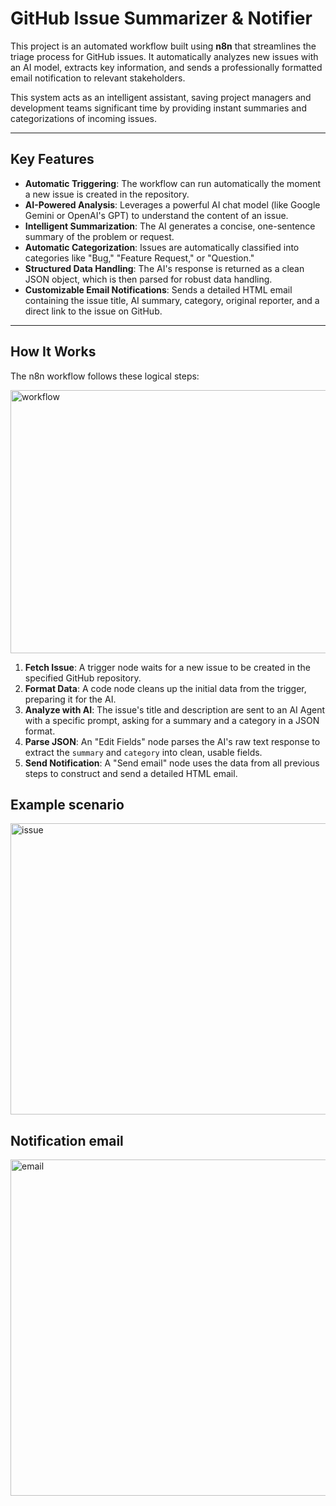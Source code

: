 # GitHub Issue Summarizer & Notifier

This project is an automated workflow built using **n8n** that streamlines the triage process for GitHub issues. It automatically analyzes new issues with an AI model, extracts key information, and sends a professionally formatted email notification to relevant stakeholders.

This system acts as an intelligent assistant, saving project managers and development teams significant time by providing instant summaries and categorizations of incoming issues.

---

## Key Features

-   **Automatic Triggering**: The workflow can run automatically the moment a new issue is created in the repository.
-   **AI-Powered Analysis**: Leverages a powerful AI chat model (like Google Gemini or OpenAI's GPT) to understand the content of an issue.
-   **Intelligent Summarization**: The AI generates a concise, one-sentence summary of the problem or request.
-   **Automatic Categorization**: Issues are automatically classified into categories like "Bug," "Feature Request," or "Question."
-   **Structured Data Handling**: The AI's response is returned as a clean JSON object, which is then parsed for robust data handling.
-   **Customizable Email Notifications**: Sends a detailed HTML email containing the issue title, AI summary, category, original reporter, and a direct link to the issue on GitHub.

---

## How It Works

The n8n workflow follows these logical steps:

<img width="1456" height="421" alt="workflow" src="https://github.com/user-attachments/assets/87524a5d-7790-46e8-9105-1b52c231fe46" />

1.  **Fetch Issue**: A trigger node waits for a new issue to be created in the specified GitHub repository.
2.  **Format Data**: A code node cleans up the initial data from the trigger, preparing it for the AI.
3.  **Analyze with AI**: The issue's title and description are sent to an AI Agent with a specific prompt, asking for a summary and a category in a JSON format.
4.  **Parse JSON**: An "Edit Fields" node parses the AI's raw text response to extract the `summary` and `category` into clean, usable fields.
5.  **Send Notification**: A "Send email" node uses the data from all previous steps to construct and send a detailed HTML email.

## Example scenario
<img width="1188" height="466" alt="issue" src="https://github.com/user-attachments/assets/1fa75bf9-8464-46ef-9d6e-b50fdd986c7c" />

## Notification email
<img width="1111" height="538" alt="email" src="https://github.com/user-attachments/assets/d51b8dde-b062-434e-b907-bcd40d0ad232" />
